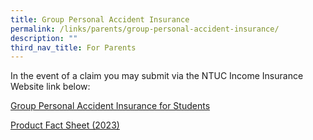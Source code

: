 ```yaml
---
title: Group Personal Accident Insurance
permalink: /links/parents/group-personal-accident-insurance/
description: ""
third_nav_title: For Parents
---
```

In the event of a claim you may submit via the NTUC Income Insurance Website link below:

  

  

[Group Personal Accident Insurance for Students](https://studentgpa.incomegroupins.com.sg/#/dashboard)

[Product Fact Sheet (2023)]()